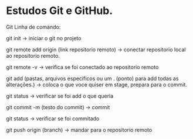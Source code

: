 # Estudos Git e GitHub.

Git Linha de comando:

git init -> iniciar o git no projeto

git remote add origin (link repositorio remoto) -> conectar  repositorio local ao repositorio remoto.

git remote -v -> verifica se foi conectado ao repositorio remoto

git add (pastas, arquivos especificos ou um . (ponto) para add todas as alterações.) -> coloca o que voce quiser em stage, prepara para o commit.

git status -> verificar se foi add o que queria

git commit -m (testo do commit) -> commit

git status -> verificar se foi commitado

git push origin (branch) -> mandar para o repositorio remoto
